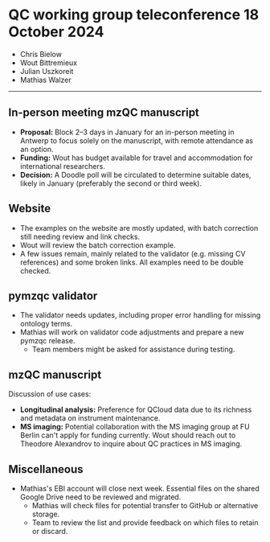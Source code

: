 # QC working group teleconference 18 October 2024

- Chris Bielow
- Wout Bittremieux
- Julian Uszkoreit
- Mathias Walzer

---

## In-person meeting mzQC manuscript

- **Proposal:** Block 2–3 days in January for an in-person meeting in Antwerp to focus solely on the manuscript, with remote attendance as an option.
- **Funding:** Wout has budget available for travel and accommodation for international researchers.
- **Decision:** A Doodle poll will be circulated to determine suitable dates, likely in January (preferably the second or third week).

## Website

- The examples on the website are mostly updated, with batch correction still needing review and link checks.
- Wout will review the batch correction example.
- A few issues remain, mainly related to the validator (e.g. missing CV references) and some broken links. All examples need to be double checked.

## pymzqc validator

- The validator needs updates, including proper error handling for missing ontology terms.
- Mathias will work on validator code adjustments and prepare a new pymzqc release.
    - Team members might be asked for assistance during testing.

## mzQC manuscript

Discussion of use cases:

- **Longitudinal analysis:** Preference for QCloud data due to its richness and metadata on instrument maintenance.
- **MS imaging:** Potential collaboration with the MS imaging group at FU Berlin can't apply for funding currently. Wout should reach out to Theodore Alexandrov to inquire about QC practices in MS imaging.

## Miscellaneous

- Mathias's EBI account will close next week. Essential files on the shared Google Drive need to be reviewed and migrated.
    - Mathias will check files for potential transfer to GitHub or alternative storage.
    - Team to review the list and provide feedback on which files to retain or discard.
